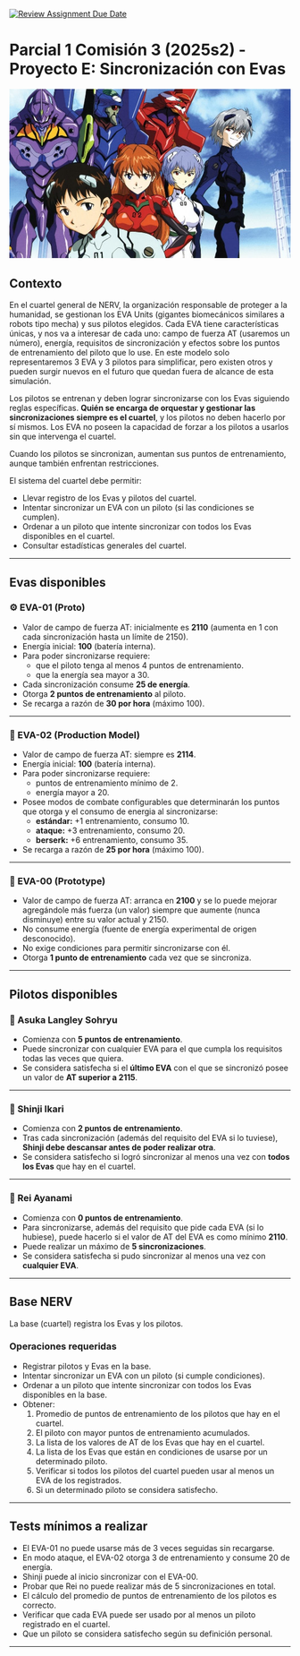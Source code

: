 [![Review Assignment Due Date](https://classroom.github.com/assets/deadline-readme-button-22041afd0340ce965d47ae6ef1cefeee28c7c493a6346c4f15d667ab976d596c.svg)](https://classroom.github.com/a/GLLNgt9a)
# Parcial 1 Comisión 3 (2025s2) - Proyecto E: Sincronización con Evas

![alt text](./Evas_Pilotos.jpg)

## Contexto
En el cuartel general de NERV, la organización responsable de proteger a la humanidad, se gestionan los EVA Units (gigantes biomecánicos similares a robots tipo mecha) y sus pilotos elegidos. Cada EVA tiene características únicas, y nos va a interesar de cada uno: campo de fuerza AT (usaremos un número), energía, requisitos de sincronización y efectos sobre los puntos de entrenamiento del piloto que lo use. En este modelo solo representaremos 3 EVA y 3 pilotos para simplificar, pero existen otros y pueden surgir nuevos en el futuro que quedan fuera de alcance de esta simulación.  

Los pilotos se entrenan y deben lograr sincronizarse con los Evas siguiendo reglas específicas. **Quién se encarga de orquestar y gestionar las sincronizaciones siempre es el cuartel**, y los pilotos no deben hacerlo por sí mismos. Los EVA no poseen la capacidad de forzar a los pilotos a usarlos sin que intervenga el cuartel.  

Cuando los pilotos se sincronizan, aumentan sus puntos de entrenamiento, aunque también enfrentan restricciones.  

El sistema del cuartel debe permitir:  
- Llevar registro de los Evas y pilotos del cuartel.  
- Intentar sincronizar un EVA con un piloto (si las condiciones se cumplen).  
- Ordenar a un piloto que intente sincronizar con todos los Evas disponibles en el cuartel.  
- Consultar estadísticas generales del cuartel.  

---

## Evas disponibles

### ⚙️ EVA-01 (Proto)
- Valor de campo de fuerza AT: inicialmente es **2110** (aumenta en 1 con cada sincronización hasta un límite de 2150).  
- Energía inicial: **100** (batería interna).  
- Para poder sincronizarse requiere:  
  - que el piloto tenga al menos 4 puntos de entrenamiento.  
  - que la energía sea mayor a 30.  
- Cada sincronización consume **25 de energía**.  
- Otorga **2 puntos de entrenamiento** al piloto.  
- Se recarga a razón de **30 por hora** (máximo 100).  

---

### 🌌 EVA-02 (Production Model)
- Valor de campo de fuerza AT: siempre es **2114**.  
- Energía inicial: **100** (batería interna).  
- Para poder sincronizarse requiere:  
  - puntos de entrenamiento mínimo de 2.  
  - energía mayor a 20.  
- Posee modos de combate configurables que determinarán los puntos que otorga y el consumo de energia al sincronizarse:  
  - **estándar:** +1 entrenamiento, consumo 10.  
  - **ataque:** +3 entrenamiento, consumo 20.  
  - **berserk:** +6 entrenamiento, consumo 35.  
- Se recarga a razón de **25 por hora** (máximo 100).  

---

### 🔐 EVA-00 (Prototype)
- Valor de campo de fuerza AT: arranca en **2100** y se lo puede mejorar agregándole más fuerza (un valor) siempre que aumente (nunca disminuye) entre su valor actual y 2150.  
- No consume energía (fuente de energía experimental de origen desconocido).  
- No exige condiciones para permitir sincronizarse con él.  
- Otorga **1 punto de entrenamiento** cada vez que se sincroniza.  

---

## Pilotos disponibles

### 👩 Asuka Langley Sohryu
- Comienza con **5 puntos de entrenamiento**.  
- Puede sincronizar con cualquier EVA para el que cumpla los requisitos todas las veces que quiera.  
- Se considera satisfecha si el **último EVA** con el que se sincronizó posee un valor de **AT superior a 2115**.  

---

### 🧑 Shinji Ikari
- Comienza con **2 puntos de entrenamiento**.  
- Tras cada sincronización (además del requisito del EVA si lo tuviese), **Shinji debe descansar antes de poder realizar otra**.  
- Se considera satisfecho si logró sincronizar al menos una vez con **todos los Evas** que hay en el cuartel.  

---

### 🦾 Rei Ayanami
- Comienza con **0 puntos de entrenamiento**.  
- Para sincronizarse, además del requisito que pide cada EVA (si lo hubiese), puede hacerlo si el valor de AT del EVA es como mínimo **2110**.  
- Puede realizar un máximo de **5 sincronizaciones**.  
- Se considera satisfecha si pudo sincronizar al menos una vez con **cualquier EVA**.  

---

## Base NERV
La base (cuartel) registra los Evas y los pilotos.  

### Operaciones requeridas
- Registrar pilotos y Evas en la base.  
- Intentar sincronizar un EVA con un piloto (si cumple condiciones).  
- Ordenar a un piloto que intente sincronizar con todos los Evas disponibles en la base.  
- Obtener:  
  1) Promedio de puntos de entrenamiento de los pilotos que hay en el cuartel.  
  2) El piloto con mayor puntos de entrenamiento acumulados.  
  3) La lista de los valores de AT de los Evas que hay en el cuartel.  
  4) La lista de los Evas que están en condiciones de usarse por un determinado piloto.  
  5) Verificar si todos los pilotos del cuartel pueden usar al menos un EVA de los registrados.  
  6) Si un determinado piloto se considera satisfecho.  

---

## Tests mínimos a realizar
- El EVA-01 no puede usarse más de 3 veces seguidas sin recargarse.  
- En modo ataque, el EVA-02 otorga 3 de entrenamiento y consume 20 de energía.  
- Shinji puede al inicio sincronizar con el EVA-00.  
- Probar que Rei no puede realizar más de 5 sincronizaciones en total.  
- El cálculo del promedio de puntos de entrenamiento de los pilotos es correcto.  
- Verificar que cada EVA puede ser usado por al menos un piloto registrado en el cuartel.  
- Que un piloto se considera satisfecho según su definición personal.  

---
